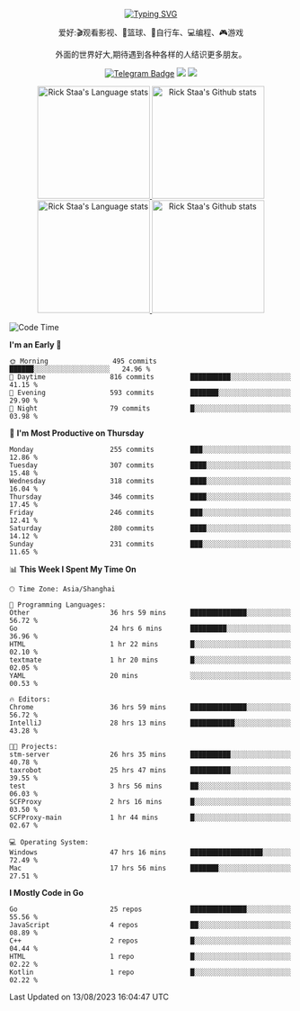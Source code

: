 <div align="center"> 

[![Typing SVG](https://readme-typing-svg.herokuapp.com?size=25&duration=2500&color=eeeeee&vCenter=true&width=200&height=40&lines=Hi+there+%F0%9F%91%8B%F0%9F%8F%BB;I'm+DanBai)](https://git.io/typing-svg)

爱好:🎬观看影视、🏀篮球、🚴自行车、💻编程、🎮游戏

外面的世界好大,期待遇到各种各样的人结识更多朋友。

[![Telegram Badge](https://img.shields.io/badge/-Telegram-blue?style=flat&logo=Telegram&logoColor=white)](https://t.me/danbai9420) 
[![](https://img.shields.io/badge/-Blog-brightgreen?style=flat&logo=Blogger&logoColor=white)](https://p00q.cn)
[![](https://img.shields.io/badge/-Email-red?style=flat&logo=Mail.Ru&logoColor=white)](mailto:danbai@88.com)
</div>

<!-- Light Mode -->
<div align="center"> 
<a href="https://github.com/anuraghazra/github-readme-stats#gh-light-mode-only">
<img height=200 src="https://github-readme-stats.vercel.app/api/top-langs/?username=danbai225&layout=compact&langs_count=10&hide_border=1&role=OWNER,COLLABORATOR#gh-light-mode-only" alt="Rick Staa's Language stats" />
</a>
<a href="https://github.com/anuraghazra/github-readme-stats#gh-light-mode-only">
<img height=200 src="https://github-readme-stats.vercel.app/api?username=danbai225&show_icons=true&count_private=true&line_height=28&hide_border=1&include_all_commits=true&card_width=450&role=OWNER,COLLABORATOR&exclude_repo=github-readme-stats#gh-light-mode-only" alt="Rick Staa's Github stats" />
</a>
</div>

<!-- Dark Mode -->
<div align="center"> 
<a href="https://github.com/anuraghazra/github-readme-stats#gh-dark-mode-only">
<img height=200 src="https://github-readme-stats.vercel.app/api/top-langs/?username=danbai225&layout=compact&langs_count=10&hide_border=1&role=OWNER,COLLABORATOR&theme=github_dark#gh-dark-mode-only" alt="Rick Staa's Language stats" />
</a>
<a href="https://github.com/anuraghazra/github-readme-stats#gh-dark-mode-only">
<img height=200 src="https://github-readme-stats.vercel.app/api?username=danbai225&show_icons=true&count_private=true&line_height=28&hide_border=1&include_all_commits=true&card_width=450&role=OWNER,COLLABORATOR&exclude_repo=github-readme-stats&theme=github_dark#gh-dark-mode-only" alt="Rick Staa's Github stats" />
</a>
</div>

<!--START_SECTION:waka-->
![Code Time](http://img.shields.io/badge/Code%20Time-866%20hrs%203%20mins-blue)

**I'm an Early 🐤** 

```text
🌞 Morning                495 commits         ██████░░░░░░░░░░░░░░░░░░░   24.96 % 
🌆 Daytime                816 commits         ██████████░░░░░░░░░░░░░░░   41.15 % 
🌃 Evening                593 commits         ███████░░░░░░░░░░░░░░░░░░   29.90 % 
🌙 Night                  79 commits          █░░░░░░░░░░░░░░░░░░░░░░░░   03.98 % 
```
📅 **I'm Most Productive on Thursday** 

```text
Monday                   255 commits         ███░░░░░░░░░░░░░░░░░░░░░░   12.86 % 
Tuesday                  307 commits         ████░░░░░░░░░░░░░░░░░░░░░   15.48 % 
Wednesday                318 commits         ████░░░░░░░░░░░░░░░░░░░░░   16.04 % 
Thursday                 346 commits         ████░░░░░░░░░░░░░░░░░░░░░   17.45 % 
Friday                   246 commits         ███░░░░░░░░░░░░░░░░░░░░░░   12.41 % 
Saturday                 280 commits         ████░░░░░░░░░░░░░░░░░░░░░   14.12 % 
Sunday                   231 commits         ███░░░░░░░░░░░░░░░░░░░░░░   11.65 % 
```


📊 **This Week I Spent My Time On** 

```text
🕑︎ Time Zone: Asia/Shanghai

💬 Programming Languages: 
Other                    36 hrs 59 mins      ██████████████░░░░░░░░░░░   56.72 % 
Go                       24 hrs 6 mins       █████████░░░░░░░░░░░░░░░░   36.96 % 
HTML                     1 hr 22 mins        █░░░░░░░░░░░░░░░░░░░░░░░░   02.10 % 
textmate                 1 hr 20 mins        █░░░░░░░░░░░░░░░░░░░░░░░░   02.05 % 
YAML                     20 mins             ░░░░░░░░░░░░░░░░░░░░░░░░░   00.53 % 

🔥 Editors: 
Chrome                   36 hrs 59 mins      ██████████████░░░░░░░░░░░   56.72 % 
IntelliJ                 28 hrs 13 mins      ███████████░░░░░░░░░░░░░░   43.28 % 

🐱‍💻 Projects: 
stm-server               26 hrs 35 mins      ██████████░░░░░░░░░░░░░░░   40.78 % 
taxrobot                 25 hrs 47 mins      ██████████░░░░░░░░░░░░░░░   39.55 % 
test                     3 hrs 56 mins       ██░░░░░░░░░░░░░░░░░░░░░░░   06.03 % 
SCFProxy                 2 hrs 16 mins       █░░░░░░░░░░░░░░░░░░░░░░░░   03.50 % 
SCFProxy-main            1 hr 44 mins        █░░░░░░░░░░░░░░░░░░░░░░░░   02.67 % 

💻 Operating System: 
Windows                  47 hrs 16 mins      ██████████████████░░░░░░░   72.49 % 
Mac                      17 hrs 56 mins      ███████░░░░░░░░░░░░░░░░░░   27.51 % 
```

**I Mostly Code in Go** 

```text
Go                       25 repos            ██████████████░░░░░░░░░░░   55.56 % 
JavaScript               4 repos             ██░░░░░░░░░░░░░░░░░░░░░░░   08.89 % 
C++                      2 repos             █░░░░░░░░░░░░░░░░░░░░░░░░   04.44 % 
HTML                     1 repo              █░░░░░░░░░░░░░░░░░░░░░░░░   02.22 % 
Kotlin                   1 repo              █░░░░░░░░░░░░░░░░░░░░░░░░   02.22 % 
```




 Last Updated on 13/08/2023 16:04:47 UTC
<!--END_SECTION:waka-->
